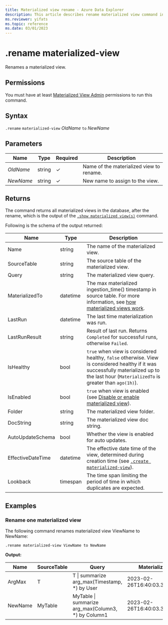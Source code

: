 ```yaml
---
title: Materialized view rename - Azure Data Explorer
description: This article describes rename materialized view command in Azure Data Explorer.
ms.reviewer: yifats
ms.topic: reference
ms.date: 03/01/2023
---
```

# .rename materialized-view

Renames a materialized view.

## Permissions

You must have at least [Materialized View Admin](../access-control/role-based-access-control.md) permissions to run this command.

## Syntax

`.rename` `materialized-view` *OldName* `to` *NewName*

## Parameters

| Name      | Type    | Required | Description                              |
|-----------|--------|-----------|------------------------------------------|
| *OldName* | string | &check;   | Name of the materialized view to rename. |
| *NewName* | string | &check;   | New name to assign to the view.          |

## Returns

The command returns all materialized views in the database, after the rename, which is the output of the [`.show materialized view(s)`](materialized-view-show-command.md#show-materialized-view) command.

Following is the schema of the output returned:

| Name              | Type     | Description                                                                                                                                                                                 |
|-------------------|----------|---------------------------------------------------------------------------------------------------------------------------------------------------------------------------------------------|
| Name              | string   | The name of the materialized view.                                                                                                                                                          |
| SourceTable       | string   | The source table of the materialized view.                                                                                                                                                  |
| Query             | string   | The materialized view query.                                                                                                                                                                |
| MaterializedTo    | datetime | The max materialized ingestion_time() timestamp in source table. For more information, see [how materialized views work](materialized-view-overview.md#how-materialized-views-work).        |
| LastRun           | datetime | The last time materialization was run.                                                                                                                                                      |
| LastRunResult     | string   | Result of last run. Returns `Completed` for successful runs, otherwise `Failed`.                                                                                                            |
| IsHealthy         | bool     | `true` when view is considered healthy, `false` otherwise. View is considered healthy if it was successfully materialized up to the last hour (`MaterializedTo` is greater than `ago(1h)`). |
| IsEnabled         | bool     | `true` when view is enabled (see [Disable or enable materialized view](materialized-view-enable-disable.md)).                                                                               |
| Folder            | string   | The materialized view folder.                                                                                                                                                               |
| DocString         | string   | The materialized view doc string.                                                                                                                                                           |
| AutoUpdateSchema  | bool     | Whether the view is enabled for auto updates.                                                                                                                                               |
| EffectiveDateTime | datetime | The effective date time of the view, determined during creation time (see [`.create materialized-view`](materialized-view-create.md#create-materialized-view)).                             |
| Lookback          | timespan | The time span limiting the period of time in which duplicates are expected.                                                                                                                 |

## Examples

### Rename one materialized view

The following command renames materialized view ViewName to NewName:

```kusto
.rename materialized-view ViewName to NewName
```

**Output:**

| Name    | SourceTable | Query                                               | MaterializedTo                   | LastRun                      | LastRunResult | IsHealthy | IsEnabled | Folder           | DocString | AutoUpdateSchema | EffectiveDateTime            | Lookback   |
|---------|-------------|-----------------------------------------------------|----------------------------------|------------------------------|---------------|-----------|-----------|------------------|-----------|------------------|------------------------------|------------|
| ArgMax  | T           | T \| summarize arg_max(Timestamp, *) by User        | 2023-02-26T16:40:03.3345704Z     | 2023-02-26T16:44:15.9033667Z | Completed     | true      | true      |                  |           | false            | 2023-02-23T14:01:42.5172342Z |            |
| NewName | MyTable     | MyTable \| summarize arg_max(Column3, *) by Column1 | 2023-02-26T16:40:03.3345704Z     | 2023-02-26T16:44:15.9033667Z | Completed     | true      | true      |                  |           | true             | 2023-02-23T14:01:42.5172342Z |            |
